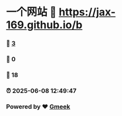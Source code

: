 # 一个网站 :link: https://jax-169.github.io/b 
### :page_facing_up: [3](https://jax-169.github.io/b/tag.html) 
### :speech_balloon: 0 
### :hibiscus: 18 
### :alarm_clock: 2025-06-08 12:49:47 
### Powered by :heart: [Gmeek](https://github.com/Meekdai/Gmeek)

